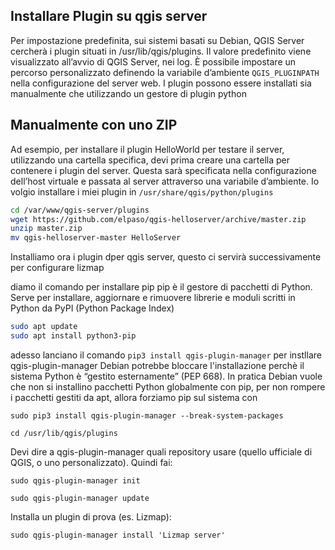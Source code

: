 ## Installare Plugin su qgis server
Per impostazione predefinita, sui sistemi basati su Debian, QGIS Server cercherà i plugin situati in /usr/lib/qgis/plugins. Il valore predefinito viene visualizzato all’avvio di QGIS Server, nei log. È possibile impostare un percorso personalizzato definendo la variabile d’ambiente ```QGIS_PLUGINPATH``` nella configurazione del server web.
I plugin possono essere installati sia manualmente che utilizzando un gestore di plugin python

Manualmente con uno ZIP
-
Ad esempio, per installare il plugin HelloWorld per testare il server, utilizzando una cartella specifica, devi prima creare una cartella per contenere i plugin del server.
Questa sarà specificata nella configurazione dell’host virtuale e passata al server attraverso una variabile d’ambiente.
Io volgio installare i miei plugin in ```/usr/share/qgis/python/plugins```
```bash
cd /var/www/qgis-server/plugins
wget https://github.com/elpaso/qgis-helloserver/archive/master.zip
unzip master.zip
mv qgis-helloserver-master HelloServer
```

Installiamo ora i plugin dper qgis server, questo ci servirà successivamente per configurare lizmap

diamo il comando per installare pip
pip è il gestore di pacchetti di Python.
Serve per installare, aggiornare e rimuovere librerie e moduli scritti in Python da PyPI (Python Package Index)
```bash
sudo apt update
sudo apt install python3-pip
```
adesso lanciano il comando
```pip3 install qgis-plugin-manager``` per instllare qgis-plugin-manager
Debian potrebbe bloccare l'installazione perchè il sistema Python è “gestito esternamente” (PEP 668).
In pratica Debian vuole che non si installino pacchetti Python globalmente con pip, per non rompere i pacchetti gestiti da apt, allora forziamo pip sul sistema con
```
sudo pip3 install qgis-plugin-manager --break-system-packages
```
```
cd /usr/lib/qgis/plugins
```

Devi dire a qgis-plugin-manager quali repository usare (quello ufficiale di QGIS, o uno personalizzato).
Quindi fai:
```
sudo qgis-plugin-manager init
```
```
sudo qgis-plugin-manager update
```

Installa un plugin di prova (es. Lizmap):
```
sudo qgis-plugin-manager install 'Lizmap server'
```
